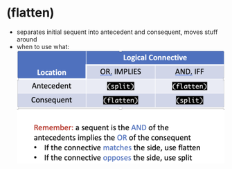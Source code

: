(flatten)
=======
- separates initial sequent into antecedent and consequent, moves stuff around
- when to use what: ![image.png](assets/image_1688746628132_0.png)
